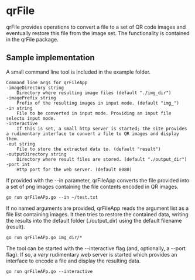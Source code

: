 # qrFile

qrFile provides operations to convert a file to a set of QR code images and eventually restore this file from the image set. The functionality is contained in the qrFile package.

## Sample implementation

A small command line tool is included in the example folder.

    Command line args for qrFileApp
    -imageDirectory string
        Directory where resulting image files (default "./img_dir")
    -imagePrefix string
        Prefix of the resulting images in input mode. (default "img_")
    -in string
        File to be converted in input mode. Providing an input file selects input mode.
    -interactive
        If this is set, a small http server is started; the site provides a rudimentary interface to convert a file to QR images and display them.
    -out string
        File to store the extracted data to. (default "result")
    -outputDirectory string
        Directory where result files are stored. (default "./output_dir")
    -port int
        Http port for the web server. (default 8080)

If provided with the --in parameter, qrFileApp converts the file provided into a set of png images containing the file contents encoded in QR images.

    go run qrFileAPp.go --in ~/test.txt

If no named arguments are provided, qrFileApp reads the argument list as a file list containing images. It then tries to restore the contained data, writing the results into the default folder (./output_dir) using the default filename (result).

    go run qrFileAPp.go img_dir/*

The tool can be started with the --interactive flag (and, optionally, a --port flag). If so, a _very_ rudimentary web server is started which provides an interface to encode a file and display the resulting data.

    go run qrFileAPp.go --interactive